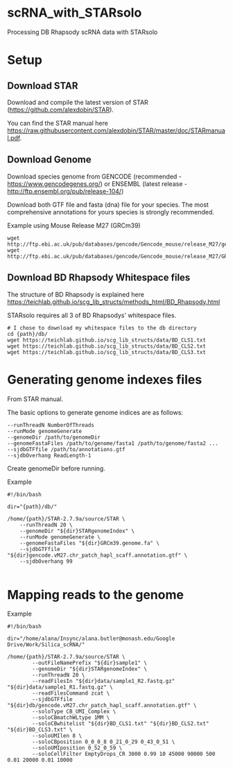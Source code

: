 # scRNA_with_STARsolo
Processing DB Rhapsody scRNA data with STARsolo

# Setup
## Download STAR
Download and compile the latest version of STAR (https://github.com/alexdobin/STAR).

You can find the STAR manual here https://raw.githubusercontent.com/alexdobin/STAR/master/doc/STARmanual.pdf.

## Download Genome
Download species genome from GENCODE (recommended - https://www.gencodegenes.org/) or ENSEMBL (latest release - http://ftp.ensembl.org/pub/release-104/)

Download both GTF file and fasta (dna) file for your species. The most comprehensive annotations for yours species is strongly recommended.


Example using Mouse Release M27 (GRCm39)
```
wget http://ftp.ebi.ac.uk/pub/databases/gencode/Gencode_mouse/release_M27/gencode.vM27.chr_patch_hapl_scaff.annotation.gtf.gz
wget http://ftp.ebi.ac.uk/pub/databases/gencode/Gencode_mouse/release_M27/GRCm39.genome.fa.gz
```
## Download BD Rhapsody Whitespace files
The structure of BD Rhapsody is explained here https://teichlab.github.io/scg_lib_structs/methods_html/BD_Rhapsody.html

STARsolo requires all 3 of BD Rhapsodys' whitespace files.

```
# I chose to download my whitespace files to the db directory
cd {path}/db/
wget https://teichlab.github.io/scg_lib_structs/data/BD_CLS1.txt
wget https://teichlab.github.io/scg_lib_structs/data/BD_CLS2.txt
wget https://teichlab.github.io/scg_lib_structs/data/BD_CLS3.txt
```

# Generating genome indexes files

From STAR manual.

The basic options to generate genome indices are as follows:

```
--runThreadN NumberOfThreads
--runMode genomeGenerate
--genomeDir /path/to/genomeDir
--genomeFastaFiles /path/to/genome/fasta1 /path/to/genome/fasta2 ...
--sjdbGTFfile /path/to/annotations.gtf
--sjdbOverhang ReadLength-1
```

Create genomeDir before running.

Example 
```
#!/bin/bash

dir="{path}/db/"

/home/{path}/STAR-2.7.9a/source/STAR \
	--runThreadN 20 \
	--genomeDir "${dir}STARgenomeIndex" \
	--runMode genomeGenerate \
	--genomeFastaFiles "${dir}GRCm39.genome.fa" \
	--sjdbGTFfile "${dir}gencode.vM27.chr_patch_hapl_scaff.annotation.gtf" \
	--sjdbOverhang 99
  
```

# Mapping reads to the genome 

Example
```
#!/bin/bash

dir="/home/alana/Insync/alana.butler@monash.edu/Google Drive/Work/Silica_scRNA/"

/home/{path}/STAR-2.7.9a/source/STAR \
        --outFileNamePrefix "${dir}sample1" \
        --genomeDir "${dir}STARgenomeIndex" \
        --runThreadN 20 \
        --readFilesIn "${dir}data/sample1_R2.fastq.gz" "${dir}data/sample1_R1.fastq.gz" \
        --readFilesCommand zcat \
        --sjdbGTFfile "${dir}db/gencode.vM27.chr_patch_hapl_scaff.annotation.gtf" \
        --soloType CB_UMI_Complex \
        --soloCBmatchWLtype 1MM \
        --soloCBwhitelist "${dir}BD_CLS1.txt" "${dir}BD_CLS2.txt" "${dir}BD_CLS3.txt" \
        --soloUMIlen 8 \
        --soloCBposition 0_0_0_8 0_21_0_29 0_43_0_51 \
        --soloUMIposition 0_52_0_59 \
        --soloCellFilter EmptyDrops_CR 3000 0.99 10 45000 90000 500 0.01 20000 0.01 10000
```






